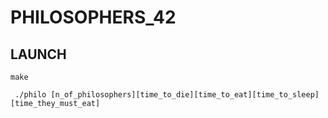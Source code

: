 # PHILOSOPHERS_42

## LAUNCH

```
make
````

```
 ./philo [n_of_philosophers][time_to_die][time_to_eat][time_to_sleep][time_they_must_eat]
```